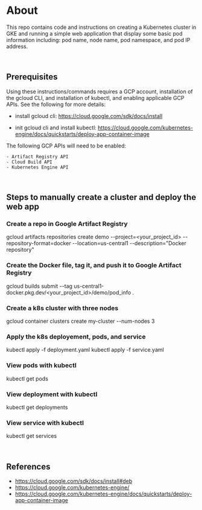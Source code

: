 # About
This repo contains code and instructions on creating a Kubernetes cluster in GKE and running a simple web application that display some basic pod information including: pod name, node name, pod namespace, and pod IP address.

<br/>

## Prerequisites
Using these instructions/commands requires a GCP account, installation of the gcloud CLI, and installation of kubectl, and enabling applicable GCP APIs. See the following for more details:

- install gcloud cli:
    https://cloud.google.com/sdk/docs/install

- init gcloud cli and install kubectl:
    https://cloud.google.com/kubernetes-engine/docs/quickstarts/deploy-app-container-image

The following GCP APIs will need to be enabled:

    - Artifact Registry API
    - Cloud Build API
    - Kubernetes Engine API

<br/>

## Steps to manually create a cluster and deploy the web app

### Create a repo in Google Artifact Registry
gcloud artifacts repositories create demo --project=<your_project_id> --repository-format=docker --location=us-central1 --description="Docker repository"

### Create the Docker file, tag it, and push it to Google Artifact Registry
gcloud builds submit --tag us-central1-docker.pkg.dev/<your_project_id>/demo/pod_info .

### Create a k8s cluster with three nodes
gcloud container clusters create my-cluster --num-nodes 3

### Apply the k8s deployement, pods, and service
kubectl apply -f deployment.yaml
kubectl apply -f service.yaml

### View pods with kubectl
kubectl get pods

### View deployment with kubectl
kubectl get deployments

### View service with kubectl
kubectl get services

<br/>

## References 
- https://cloud.google.com/sdk/docs/install#deb
- https://cloud.google.com/kubernetes-engine/
- https://cloud.google.com/kubernetes-engine/docs/quickstarts/deploy-app-container-image
